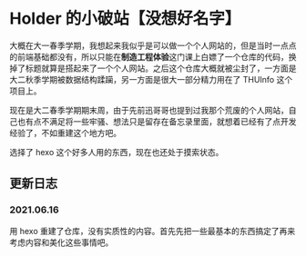 # Holder 的小破站【没想好名字】

大概在大一春季学期，我想起来我似乎是可以做一个个人网站的，但是当时一点点的前端基础都没有，所以只能在**制造工程体验**这门课上白嫖了一个仓库的代码，换掉了标题就算是搭起来了一个个人网站。之后这个仓库大概就被尘封了，一方面是大二秋季学期被数据结构蹂躏，另一方面是很大一部分精力用在了 THUInfo 这个项目上。

现在是大二春季学期期末周，由于先前迅哥哥也提到过我那个荒废的个人网站，自己也有点不满足将一些牢骚、想法只是留存在备忘录里面，就想着已经有了点开发经验了，不如重建这个地方吧。

选择了 hexo 这个好多人用的东西，现在也还处于摸索状态。

## 更新日志

### 2021.06.16

用 hexo 重建了仓库，没有实质性的内容。首先先把一些最基本的东西搞定了再来考虑内容和美化这些事情吧。